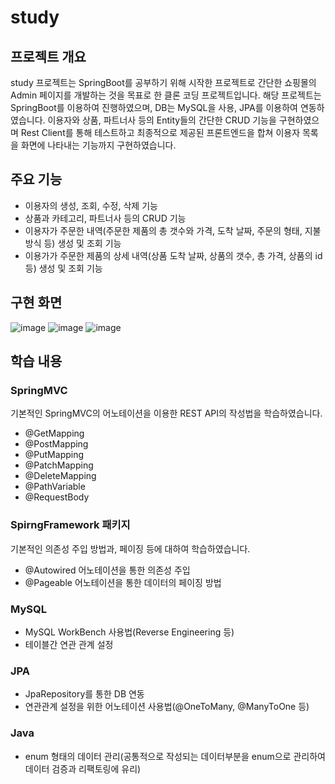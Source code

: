 # study

## 프로젝트 개요
study 프로젝트는 SpringBoot를 공부하기 위해 시작한 프로젝트로 간단한 쇼핑몰의 Admin 페이지를 개발하는 것을 목표로 한 클론 코딩 프로젝트입니다.
해당 프로젝트는 SpringBoot를 이용하여 진행하였으며, DB는 MySQL을 사용, JPA를 이용하여 연동하였습니다. 이용자와 상품, 파트너사 등의 Entity들의
간단한 CRUD 기능을 구현하였으며 Rest Client를 통해 테스트하고 최종적으로 제공된 프론트엔드을 합쳐 이용자 목록을 화면에 나타내는 기능까지 구현하였습니다.

## 주요 기능
- 이용자의 생성, 조회, 수정, 삭제 기능
- 상품과 카테고리, 파트너사 등의 CRUD 기능
- 이용자가 주문한 내역(주문한 제품의 총 갯수와 가격, 도착 날짜, 주문의 형태, 지불방식 등) 생성 및 조회 기능
- 이용가가 주문한 제품의 상세 내역(상품 도착 날짜, 상품의 갯수, 총 가격, 상품의 id 등) 생성 및 조회 기능


## 구현 화면
![image](https://user-images.githubusercontent.com/51356655/85349119-90c75500-b538-11ea-8aa0-af0b3992bbe1.png)
![image](https://user-images.githubusercontent.com/51356655/85349143-a50b5200-b538-11ea-824d-aa064604d5a1.png)
![image](https://user-images.githubusercontent.com/51356655/85349165-b18faa80-b538-11ea-8a4b-3c746b64cb19.png)



## 학습 내용
### SpringMVC
기본적인 SpringMVC의 어노테이션을 이용한 REST API의 작성법을 학습하였습니다.
- @GetMapping
- @PostMapping
- @PutMapping
- @PatchMapping
- @DeleteMapping
- @PathVariable
- @RequestBody 

### SpirngFramework 패키지
기본적인 의존성 주입 방법과, 페이징 등에 대하여 학습하였습니다.
- @Autowired 어노테이션을 통한 의존성 주입
- @Pageable 어노테이션을 통한 데이터의 페이징 방법

### MySQL
- MySQL WorkBench 사용법(Reverse Engineering 등)
- 테이블간 연관 관계 설정

### JPA
- JpaRepository를 통한 DB 연동
- 연관관계 설정을 위한 어노테이션 사용법(@OneToMany, @ManyToOne 등)

### Java
- enum 형태의 데이터 관리(공통적으로 작성되는 데이터부분을 enum으로 관리하여 데이터 검증과 리팩토링에 유리)
